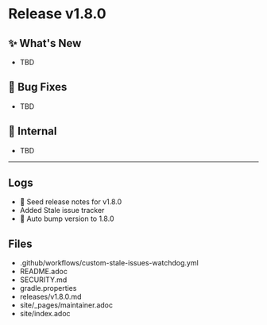 # Release v1.8.0

## ✨ What's New
- TBD

## 🐛 Bug Fixes
- TBD

## 🔬 Internal
- TBD

---
## Logs

- 📝 Seed release notes for v1.8.0
- Added Stale issue tracker
- 🔼 Auto bump version to 1.8.0

## Files

- .github/workflows/custom-stale-issues-watchdog.yml
- README.adoc
- SECURITY.md
- gradle.properties
- releases/v1.8.0.md
- site/_pages/maintainer.adoc
- site/index.adoc
